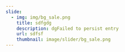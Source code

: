 ```yaml
---
slide:
  - img: img/bg_sale.png
    title: sdfgdg
    description: dgFailed to persist entry
    url: sdfsf
    thumbnail: image/slider/bg_sale.png
---
```

